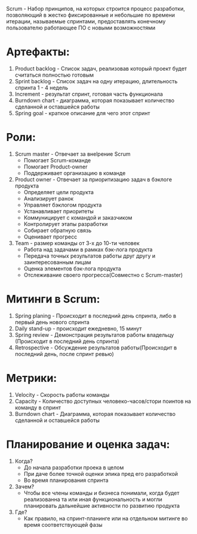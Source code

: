 Scrum - Набор принципов, на которых строится процесс разработки, позволяющий в жестко фиксированные и небольшие по времени итерации, называемые спринтами, предоставлять конечному пользователю работающее ПО с новыми возможностями

# Артефакты: 
1. Product backlog - Список задач, реализовав который проект будет считаться полностью готовым
2. Sprint backlog - Список задач на одну итерацию, длительность спринта 1 - 4 недель
3. Increment - результат спринт, готовая часть функционала
4. Burndown chart - диаграмма, которая показывает количество сделанной и оставшейся работы
5. Spring goal - краткое описание для чего этот спринт

# Роли:
1. Scrum master - Отвечает за внеlрение Scrum
	- Помогает Scrum-команде
	- Помогает Product-owner
	- Поддерживает организацию в команде
2. Product owner - Отвечает за приоритизацию задач в бэклоге продукта
	- Определяет цели продукта
	- Анализирует ранок
	- Управляет бэклогом продукта
	- Устанавливает приоритеты
	- Коммуницирует с командой и заказчиком
	- Контролирует этапы разработки
	- Собирает обратную связь
	- Оценивает прогресс
3. Team - размер команды от 3-х до 10-ти человек
	- Работа над задачами в рамках бэк-лога продукта
	- Передача точных результатов работы друг другу и заинтересованным лицам
	- Оценка элементов бэк-лога продукта
	- Отслеживание своего прогресса(Совместно с Scrum-master)

# Митинги в Scrum:
1. Spring planing - Происходит в последний день спринта, либо в первый день нового спринта
2. Daily stand-up - происходит ежедневно, 15 минут
3. Spring review - Демонстрация результатов работы владельцу (Происходит в последний день спринта)
4. Retrospective - Обсуждение результатов работы(Происходит в последний день, после спринт ревью)

# Метрики: 
1. Velocity - Скорость работы команды
2. Capacity - Количество доступных человеко-часов/стори поинтов на команду в спринт
3. Burndown chart - Диаграмма, которая показывает количество сделанной и оставшейся работы
 
# Планирование и оценка задач:
1. Когда?
	- До начала разработки проека в целом
	- При даче более точной оценки эпика пред его разработкой
	- Во время планирования спринта
2. Зачем?
	- Чтобы все члены команды и бизнеса понимали, когда будет реализованна та или иная функциональность и могли планировать дальнейшие активности по развитию продукта
3. Где?
	- Как правило, на спринт-планинге или на отдельном митинге во время соответствующей фазы 
